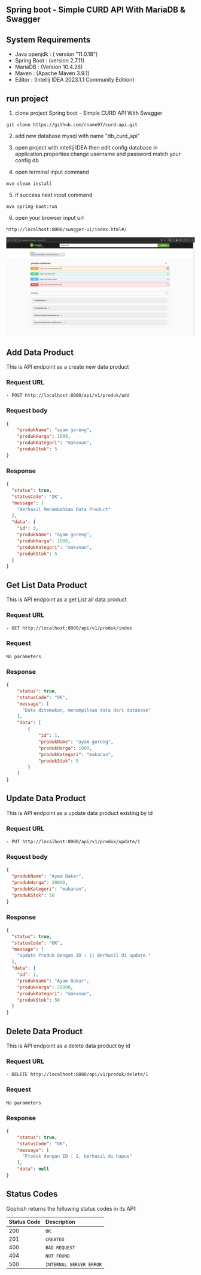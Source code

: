 ## Spring boot - Simple CURD API With MariaDB & Swagger

## System Requirements
- Java openjdk : ( version "11.0.18")
- Spring Boot : (version 2.7.11)
- MariaDB : (Version 10.4.28)
- Maven : (Apache Maven 3.9.1)
- Editor : (Intellij IDEA 2023.1.1 Community Edition)


## run project

1. clone project Spring boot - Simple CURD API With Swagger
```
git clone https://github.com/rname97/curd-api.git
```

2. add new database mysql with name "db_curd_api"

3. open project with intellij IDEA then edit config database in application.properties change username and password match your config db

4. open terminal input command 
```
mvn clean install 
```
5. if success next input command 
```
mvn spring-boot:run
```

6. open your browser input url 
``` 
http://localhost:8080/swagger-ui/index.html#/ 
```
![img.png](img.png)

## Add Data Product
This is API endpoint as a create new data product

### Request URL
```
- POST http://localhost:8080/api/v1/produk/add
```

### Request body
```json
{
    "produkName": "ayam goreng",
    "produkHarga": 1000,
    "produkKategori": "makanan",
    "produkStok": 5
}
```

### Response
```json
{
  "status": true,
  "statusCode": "OK",
  "message": [
    "Berhasil Menambahkan Data Product"
  ],
  "data": {
    "id": 3,
    "produkName": "ayam goreng",
    "produkHarga": 1000,
    "produkKategori": "makanan",
    "produkStok": 5
  }
}
```


## Get List Data Product
This is API endpoint as a get List all data product

### Request URL
```
- GET http://localhost:8080/api/v1/produk/index
```

### Request
```
No parameters
```

### Response
```json
{
    "status": true,
    "statusCode": "OK",
    "message": [
      "Data ditemukan, menampilkan data dari database"
    ],
    "data": [
        {
            "id": 1,
            "produkName": "ayam goreng",
            "produkHarga": 1000,
            "produkKategori": "makanan",
            "produkStok": 5
        }
    ]
}
```

## Update Data Product
This is API endpoint as a update data product existing by id

### Request URL
```
- PUT http://localhost:8080/api/v1/produk/update/1
```

### Request body
```json
{
  "produkName": "Ayam Bakar",
  "produkHarga": 20000,
  "produkKategori": "makanan",
  "produkStok": 50
}
```

### Response
```json
{
  "status": true,
  "statusCode": "OK",
  "message": [
    "Update Produk Dengan ID : 1| Berhasil di update."
  ],
  "data": {
    "id": 1,
    "produkName": "Ayam Bakar",
    "produkHarga": 20000,
    "produkKategori": "makanan",
    "produkStok": 50
  }
}
```


## Delete Data Product
This is API endpoint as a delete data product by id
### Request URL
```
- DELETE http://localhost:8080/api/v1/produk/delete/1
```

### Request
```
No parameters
```

### Response
```json
{
    "status": true,
    "statusCode": "OK",
    "message": [
      "Produk dengan ID : 2, berhasil di hapus"
    ],
    "data": null
}
```

## Status Codes

Gophish returns the following status codes in its API:

| Status Code | Description |
|------| :--- |
| 200 | `OK` |
| 201 | `CREATED` |
| 400 | `BAD REQUEST` |
| 404 | `NOT FOUND` |
| 500 | `INTERNAL SERVER ERROR` |